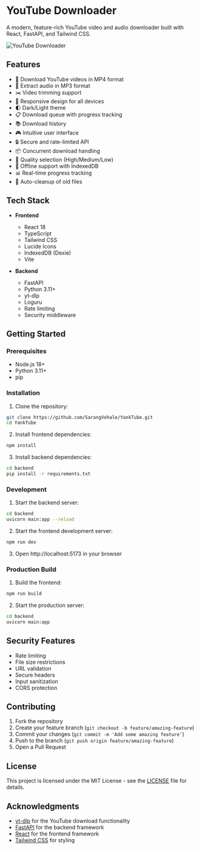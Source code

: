# YouTube Downloader

A modern, feature-rich YouTube video and audio downloader built with React, FastAPI, and Tailwind CSS.

![YouTube Downloader](https://images.unsplash.com/photo-1611162617474-5b21e879e113?w=1200&h=400&fit=crop)

## Features

- 🎥 Download YouTube videos in MP4 format
- 🎵 Extract audio in MP3 format
- ✂️ Video trimming support
- 📱 Responsive design for all devices
- 🌓 Dark/Light theme
- 📋 Download queue with progress tracking
- 📚 Download history
- 🎮 Intuitive user interface
- 🔒 Secure and rate-limited API
- 📦 Concurrent download handling
- 🎯 Quality selection (High/Medium/Low)
- 💾 Offline support with IndexedDB
- 📊 Real-time progress tracking
- 🔄 Auto-cleanup of old files

## Tech Stack

- **Frontend**
  - React 18
  - TypeScript
  - Tailwind CSS
  - Lucide Icons
  - IndexedDB (Dexie)
  - Vite

- **Backend**
  - FastAPI
  - Python 3.11+
  - yt-dlp
  - Loguru
  - Rate limiting
  - Security middleware

## Getting Started

### Prerequisites

- Node.js 18+
- Python 3.11+
- pip

### Installation

1. Clone the repository:
```bash
git clone https://github.com/SarangVehale/YankTube.git
cd YankTube
```

2. Install frontend dependencies:
```bash
npm install
```

3. Install backend dependencies:
```bash
cd backend
pip install -r requirements.txt
```

### Development

1. Start the backend server:
```bash
cd backend
uvicorn main:app --reload
```

2. Start the frontend development server:
```bash
npm run dev
```

3. Open http://localhost:5173 in your browser

### Production Build

1. Build the frontend:
```bash
npm run build
```

2. Start the production server:
```bash
cd backend
uvicorn main:app
```

## Security Features

- Rate limiting
- File size restrictions
- URL validation
- Secure headers
- Input sanitization
- CORS protection

## Contributing

1. Fork the repository
2. Create your feature branch (`git checkout -b feature/amazing-feature`)
3. Commit your changes (`git commit -m 'Add some amazing feature'`)
4. Push to the branch (`git push origin feature/amazing-feature`)
5. Open a Pull Request

## License

This project is licensed under the MIT License - see the [LICENSE](LICENSE) file for details.

## Acknowledgments

- [yt-dlp](https://github.com/yt-dlp/yt-dlp) for the YouTube download functionality
- [FastAPI](https://fastapi.tiangolo.com/) for the backend framework
- [React](https://reactjs.org/) for the frontend framework
- [Tailwind CSS](https://tailwindcss.com/) for styling